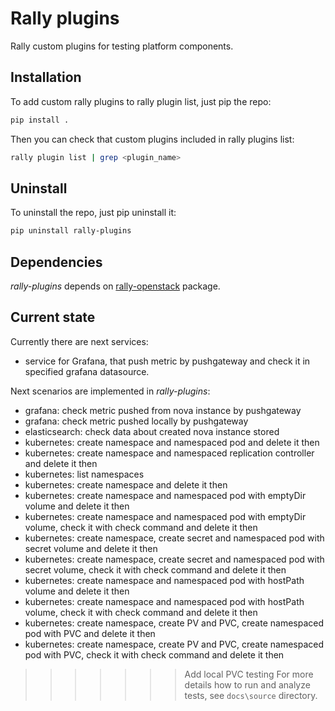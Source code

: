 # Rally plugins

Rally custom plugins for testing platform components.

## Installation

To add custom rally plugins to rally plugin list, just pip the repo:

```sh
pip install .
```

Then you can check that custom plugins included in rally plugins list:

```sh
rally plugin list | grep <plugin_name>
```

## Uninstall

To uninstall the repo, just pip uninstall it:

```sh
pip uninstall rally-plugins
```

## Dependencies

*rally-plugins* depends on [rally-openstack](https://github.com/openstack/rally-openstack) package.

## Current state

Currently there are next services:

- service for Grafana, that push metric by pushgateway and check it in specified grafana datasource.

Next scenarios are implemented in *rally-plugins*:

- grafana: check metric pushed from nova instance by pushgateway
- grafana: check metric pushed locally by pushgateway
- elasticsearch: check data about created nova instance stored
- kubernetes: create namespace and namespaced pod and delete it then
- kubernetes: create namespace and namespaced replication controller and
  delete it then
- kubernetes: list namespaces
- kubernetes: create namespace and delete it then
- kubernetes: create namespace and namespaced pod with emptyDir volume and
  delete it then
- kubernetes: create namespace and namespaced pod with emptyDir volume, check
  it with check command and delete it then
- kubernetes: create namespace, create secret and namespaced pod with secret
  volume and delete it then
- kubernetes: create namespace, create secret and namespaced pod with secret
  volume, check it with check command and delete it then
- kubernetes: create namespace and namespaced pod with hostPath volume and
  delete it then
- kubernetes: create namespace and namespaced pod with hostPath volume, check
  it with check command and delete it then
- kubernetes: create namespace, create PV and PVC, create namespaced pod with
  PVC and delete it then
- kubernetes: create namespace, create PV and PVC, create namespaced pod with
  PVC, check it with check command and delete it then
  
>>>>>>> Add local PVC testing
For more details how to run and analyze tests, see `docs\source` directory. 
